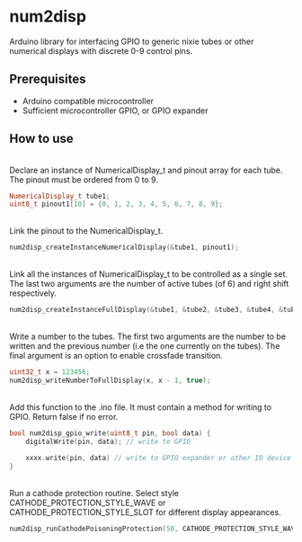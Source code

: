 # num2disp

Arduino library for interfacing GPIO to generic nixie tubes or other numerical displays with discrete 0-9 control pins. 

## Prerequisites
* Arduino compatible microcontroller
* Sufficient microcontroller GPIO, or GPIO expander



## How to use
\
Declare an instance of NumericalDisplay_t and pinout array for each tube. The pinout must be ordered from 0 to 9.
```C++
NumericalDisplay_t tube1;
uint8_t pinout1[10] = {0, 1, 2, 3, 4, 5, 6, 7, 8, 9};
```
\
Link the pinout to the NumericalDisplay_t.
```C++
num2disp_createInstanceNumericalDisplay(&tube1, pinout1);
```
\
Link all the instances of NumericalDisplay_t to be controlled as a single set. The last two arguments are the number of active tubes (of 6) and right shift respectively.
```C++
num2disp_createInstanceFullDisplay(&tube1, &tube2, &tube3, &tube4, &tube5, &tube6, 6, 0);
```
\
Write a number to the tubes. The first two arguments are the number to be written and the previous number (i.e the one currently on the tubes). The final argument is an option to enable crossfade transition.
```C++
uint32_t x = 123456;
num2disp_writeNumberToFullDisplay(x, x - 1, true);
```
\
Add this function to the .ino file. It must contain a method for writing to GPIO. Return false if no error.
```C++
bool num2disp_gpio_write(uint8_t pin, bool data) {
    digitalWrite(pin, data); // write to GPIO
    
    xxxx.write(pin, data) // write to GPIO expander or other IO device
}
```
\
Run a cathode protection routine. Select style CATHODE_PROTECTION_STYLE_WAVE or CATHODE_PROTECTION_STYLE_SLOT for different display appearances.
```C++
num2disp_runCathodePoisoningProtection(50, CATHODE_PROTECTION_STYLE_WAVE );
```
